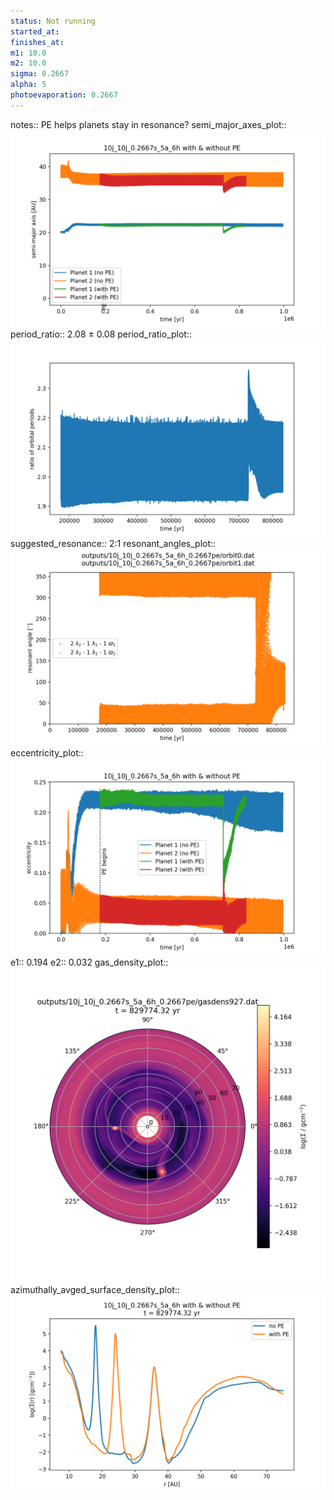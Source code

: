 ```yaml
---
status: Not running
started_at:
finishes_at:
m1: 10.0
m2: 10.0
sigma: 0.2667
alpha: 5
photoevaporation: 0.2667
---
```


notes:: PE helps planets stay in resonance?
semi_major_axes_plot:: ![semi_major_axes_10j_10j_0.2667s_5a_6h_0.2667pe.png](plots/semi_major_axes/semi_major_axes_10j_10j_0.2667s_5a_6h_0.2667pe.png)
period_ratio:: 2.08 ± 0.08
period_ratio_plot:: ![period_ratio_10j_10j_0.2667s_5a_6h_0.2667pe.png](plots/period_ratio/period_ratio_10j_10j_0.2667s_5a_6h_0.2667pe.png)
suggested_resonance:: 2:1
resonant_angles_plot:: ![resonant_angles_10j_10j_0.2667s_5a_6h_0.2667pe.png](plots/resonant_angles/resonant_angles_10j_10j_0.2667s_5a_6h_0.2667pe.png)
eccentricity_plot:: ![eccentricity_10j_10j_0.2667s_5a_6h_0.2667pe.png](plots/eccentricity/eccentricity_10j_10j_0.2667s_5a_6h_0.2667pe.png)
e1:: 0.194
e2:: 0.032
gas_density_plot:: ![gas_density_10j_10j_0.2667s_5a_6h_0.2667pe.png](plots/gas_density/gas_density_10j_10j_0.2667s_5a_6h_0.2667pe.png)
azimuthally_avged_surface_density_plot:: ![azimuthally_avged_surface_density_10j_10j_0.2667s_5a_6h_0.2667pe.png](plots/azimuthally_avged_surface_density/azimuthally_avged_surface_density_10j_10j_0.2667s_5a_6h_0.2667pe.png)
